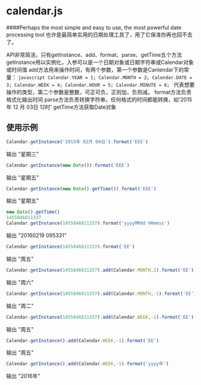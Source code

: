 calendar.js
=====
####Perhaps the most simple and easy to use, the most powerful date processing tool 也许是最简单实用的日期处理工具了，用了它保准你再也回不去了。

API非常简洁，只有getInstance、add、format、parse、getTime五个方法
      getInstance用以实例化，入参可以是一个日期对象或日期字符串或Calendar对象或时间值
      add方法用来操作时间，有两个参数，第一个参数是Canlendar下的常量：
      ```javascript
        Calendar.YEAR = 1;
        Calendar.MONTH = 2;
        Calendar.DATE = 3;
        Calendar.WEEK = 4;
        Calendar.HOUR = 5;
        Calendar.MINUTE = 6;
      ```
      代表想要操作的类型，第二个参数是整数，可正可负，正则加，负则减。
      format方法负责格式化输出时间
      parse方法负责转换字符串，任何格式的时间都能转换，如'2015年 12 月 03日 12时'
      getTime方法获取Date对象

使用示例
-----------
```javascript
Calendar.getInstance('2015年 02月 04日').format('EEE')
```
输出 "星期三"
```javascript
Calendar.getInstance(new Date()).format('EEE')
```
输出 "星期五"
```javascript
Calendar.getInstance(new Date().getTime()).format('EEE')
```
输出 "星期五"
```javascript
new Date().getTime()
1455846811337
Calendar.getInstance(1455846811337).format('yyyyMMdd HHmmss')
```
输出 "20160219 095331"
```javascript
Calendar.getInstance(1455846811337).format('EE')
```
输出 "周五"
```javascript
Calendar.getInstance(1455846811337).add(Calendar.MONTH,1).format('EE')
```
输出 "周六"
```javascript
Calendar.getInstance(1455846811337).add(Calendar.MONTH,-1).format('EE')
```
输出 "周二"
```javascript
Calendar.getInstance(1455846811337).add(Calendar.WEEK,-1).format('EE')
```
输出 "周五"
```javascript
Calendar.getInstance().add(Calendar.WEEK,-1).format('EE')
```
输出 "周五"
```javascript
Calendar.getInstance().add(Calendar.WEEK,-1).format('yyyy年')
```
输出 "2016年"
